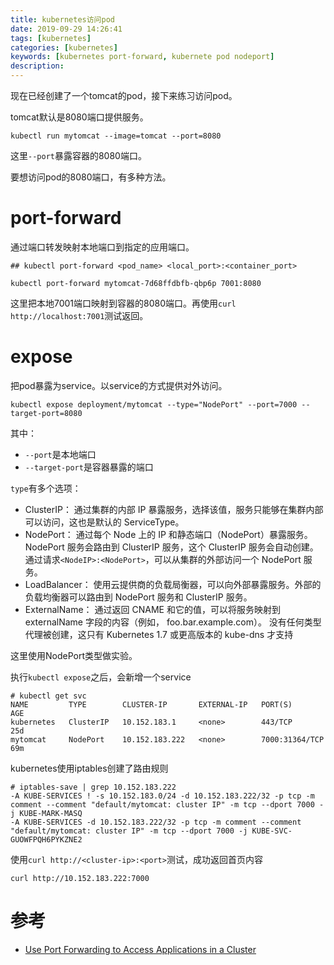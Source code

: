 ```yaml
---
title: kubernetes访问pod
date: 2019-09-29 14:26:41
tags: [kubernetes]
categories: [kubernetes]
keywords: [kubernetes port-forward, kubernete pod nodeport]
description:
---
```


现在已经创建了一个tomcat的pod，接下来练习访问pod。
<!-- more -->
tomcat默认是8080端口提供服务。
```
kubectl run mytomcat --image=tomcat --port=8080
```
这里`--port`暴露容器的8080端口。

要想访问pod的8080端口，有多种方法。

# port-forward

通过端口转发映射本地端口到指定的应用端口。
```
## kubectl port-forward <pod_name> <local_port>:<container_port>

kubectl port-forward mytomcat-7d68ffdbfb-qbp6p 7001:8080
```
这里把本地7001端口映射到容器的8080端口。再使用`curl http://localhost:7001`测试返回。

# expose

把pod暴露为service。以service的方式提供对外访问。
```
kubectl expose deployment/mytomcat --type="NodePort" --port=7000 --target-port=8080
```
其中：
- `--port`是本地端口
- `--target-port`是容器暴露的端口

`type`有多个选项：
- ClusterIP： 通过集群的内部 IP 暴露服务，选择该值，服务只能够在集群内部可以访问，这也是默认的 ServiceType。
- NodePort： 通过每个 Node 上的 IP 和静态端口（NodePort）暴露服务。NodePort 服务会路由到 ClusterIP 服务，这个 ClusterIP 服务会自动创建。通过请求`<NodeIP>:<NodePort>`，可以从集群的外部访问一个 NodePort 服务。
- LoadBalancer： 使用云提供商的负载局衡器，可以向外部暴露服务。外部的负载均衡器可以路由到 NodePort 服务和 ClusterIP 服务。
- ExternalName： 通过返回 CNAME 和它的值，可以将服务映射到 externalName 字段的内容（例如， foo.bar.example.com）。 没有任何类型代理被创建，这只有 Kubernetes 1.7 或更高版本的 kube-dns 才支持

这里使用NodePort类型做实验。

执行`kubectl expose`之后，会新增一个service
```
# kubectl get svc
NAME         TYPE        CLUSTER-IP       EXTERNAL-IP   PORT(S)          AGE
kubernetes   ClusterIP   10.152.183.1     <none>        443/TCP          25d
mytomcat     NodePort    10.152.183.222   <none>        7000:31364/TCP   69m
```

kubernetes使用iptables创建了路由规则
```
# iptables-save | grep 10.152.183.222
-A KUBE-SERVICES ! -s 10.152.183.0/24 -d 10.152.183.222/32 -p tcp -m comment --comment "default/mytomcat: cluster IP" -m tcp --dport 7000 -j KUBE-MARK-MASQ
-A KUBE-SERVICES -d 10.152.183.222/32 -p tcp -m comment --comment "default/mytomcat: cluster IP" -m tcp --dport 7000 -j KUBE-SVC-GUOWFPQH6PYKZNE2
```

使用`curl http://<cluster-ip>:<port>`测试，成功返回首页内容
```
curl http://10.152.183.222:7000
```


# 参考

- [Use Port Forwarding to Access Applications in a Cluster](https://kubernetes.io/docs/tasks/access-application-cluster/port-forward-access-application-cluster/)





